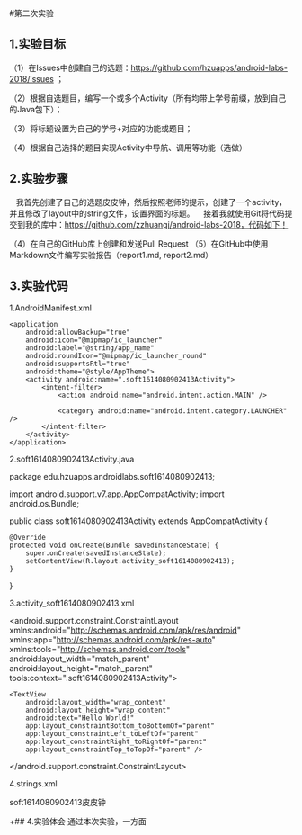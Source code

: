 #第二次实验
 
 ## 1.实验目标
 
 （1）在Issues中创建自己的选题：https://github.com/hzuapps/android-labs-2018/issues ；
 
 （2）根据自选题目，编写一个或多个Activity（所有均带上学号前缀，放到自己的Java包下）；
 
 （3）将标题设置为自己的学号+对应的功能或题目；
 
 （4）根据自己选择的题目实现Activity中导航、调用等功能（选做）
 
 ## 2.实验步骤
 
    我首先创建了自己的选题皮皮钟，然后按照老师的提示，创建了一个activity，并且修改了layout中的string文件，设置界面的标题。
    接着我就使用Git将代码提交到我的库中：https://github.com/zzhuangj/android-labs-2018，代码如下！
 
    
 （4）在自己的GitHub库上创建和发送Pull Request
 （5）在GitHub中使用Markdown文件编写实验报告（report1.md, report2.md）
 
 ## 3.实验代码
 
 1.AndroidManifest.xml
 
 <?xml version="1.0" encoding="utf-8"?>
<manifest xmlns:android="http://schemas.android.com/apk/res/android"
    package="edu.hzuapps.androidlabs.soft1614080902413">

    <application
        android:allowBackup="true"
        android:icon="@mipmap/ic_launcher"
        android:label="@string/app_name"
        android:roundIcon="@mipmap/ic_launcher_round"
        android:supportsRtl="true"
        android:theme="@style/AppTheme">
        <activity android:name=".soft1614080902413Activity">
            <intent-filter>
                <action android:name="android.intent.action.MAIN" />

                <category android:name="android.intent.category.LAUNCHER" />
            </intent-filter>
        </activity>
    </application>

</manifest>
 
 2.soft1614080902413Activity.java
 
 package edu.hzuapps.androidlabs.soft1614080902413;

import android.support.v7.app.AppCompatActivity;
import android.os.Bundle;

public class soft1614080902413Activity extends AppCompatActivity {

    @Override
    protected void onCreate(Bundle savedInstanceState) {
        super.onCreate(savedInstanceState);
        setContentView(R.layout.activity_soft1614080902413);
    }
}

3.activity_soft1614080902413.xml

<?xml version="1.0" encoding="utf-8"?>
<android.support.constraint.ConstraintLayout xmlns:android="http://schemas.android.com/apk/res/android"
    xmlns:app="http://schemas.android.com/apk/res-auto"
    xmlns:tools="http://schemas.android.com/tools"
    android:layout_width="match_parent"
    android:layout_height="match_parent"
    tools:context=".soft1614080902413Activity">

    <TextView
        android:layout_width="wrap_content"
        android:layout_height="wrap_content"
        android:text="Hello World!"
        app:layout_constraintBottom_toBottomOf="parent"
        app:layout_constraintLeft_toLeftOf="parent"
        app:layout_constraintRight_toRightOf="parent"
        app:layout_constraintTop_toTopOf="parent" />

</android.support.constraint.ConstraintLayout>

4.strings.xml

<resources>
    <string name="app_name">soft1614080902413皮皮钟</string>
</resources>

+## 4.实验体会
通过本次实验，一方面
